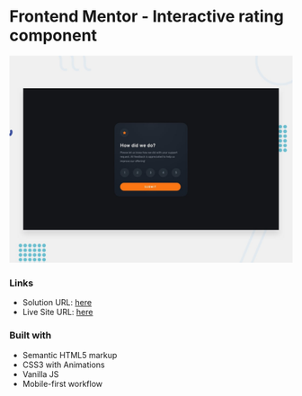 # Frontend Mentor - Interactive rating component

![Design preview for the Interactive rating component coding challenge](./design/desktop-preview.jpg)

### Links

-   Solution URL: [here](https://www.frontendmentor.io/solutions/interactive-rating-component-built-with-core-html-css-and-js-Sy6o4M0fq)
-   Live Site URL: [here](https://interactive-rating-component-theta.vercel.app/)

### Built with

-   Semantic HTML5 markup
-   CSS3 with Animations
-   Vanilla JS
-   Mobile-first workflow
